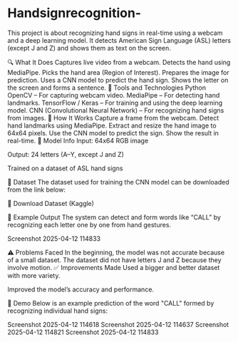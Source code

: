 # Handsignrecognition-
This project is about recognizing hand signs in real-time using a webcam and a deep learning model. It detects American Sign Language (ASL) letters (except J and Z) and shows them as text on the screen.

🔍 What It Does
Captures live video from a webcam.
Detects the hand using MediaPipe.
Picks the hand area (Region of Interest).
Prepares the image for prediction.
Uses a CNN model to predict the hand sign.
Shows the letter on the screen and forms a sentence.
🧰 Tools and Technologies
Python
OpenCV – For capturing webcam video.
MediaPipe – For detecting hand landmarks.
TensorFlow / Keras – For training and using the deep learning model.
CNN (Convolutional Neural Network) – For recognizing hand signs from images.
📐 How It Works
Capture a frame from the webcam.
Detect hand landmarks using MediaPipe.
Extract and resize the hand image to 64x64 pixels.
Use the CNN model to predict the sign.
Show the result in real-time.
🧠 Model Info
Input: 64x64 RGB image

Output: 24 letters (A–Y, except J and Z)

Trained on a dataset of ASL hand signs

📂 Dataset
The dataset used for training the CNN model can be downloaded from the link below:

🔗 Download Dataset (Kaggle)

📸 Example Output
The system can detect and form words like “CALL” by recognizing each letter one by one from hand gestures.

Screenshot 2025-04-12 114833

⚠️ Problems Faced
In the beginning, the model was not accurate because of a small dataset.
The dataset did not have letters J and Z because they involve motion.
✅ Improvements Made
Used a bigger and better dataset with more variety.

Improved the model’s accuracy and performance.

📸 Demo
Below is an example prediction of the word "CALL" formed by recognizing individual hand signs:

Screenshot 2025-04-12 114618 Screenshot 2025-04-12 114637 Screenshot 2025-04-12 114821 Screenshot 2025-04-12 114833

